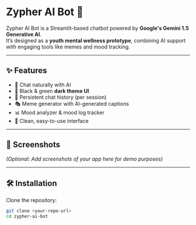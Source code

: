 # Zypher AI Bot 🤖

Zypher AI Bot is a Streamlit-based chatbot powered by **Google's Gemini 1.5 Generative AI**.  
It’s designed as a **youth mental wellness prototype**, combining AI support with engaging tools like memes and mood tracking.

---

## ✨ Features
- 💬 Chat naturally with AI  
- 🖤 Black & green **dark theme UI**  
- 📂 Persistent chat history (per session)  
- 🎭 Meme generator with AI-generated captions  
- 📊 Mood analyzer & mood log tracker  
- 🎨 Clean, easy-to-use interface  

---

## 📸 Screenshots
*(Optional: Add screenshots of your app here for demo purposes)*

---

## 🛠️ Installation

Clone the repository:

```bash
git clone <your-repo-url>
cd zypher-ai-bot
